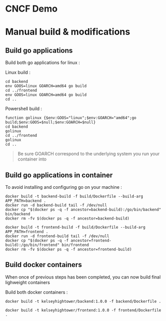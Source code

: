 # CNCF Demo

# Manual build & modifications

## Build go applications

Build both go applications for linux :

Linux build :
```
cd backend
env GOOS=linux GOARCH=amd64 go build
cd ../frontend
env GOOS=linux GOARCH=amd64 go build
cd ..
```

Powershell build :
```
function golinux {$env:GOOS="linux";$env:GOARCH="amd64";go build;$env:GOOS=$null;$env:GOARCH=$null}
cd backend
golinux
cd ../frontend
golinux
cd ..
```

> Be sure GOARCH correspond to the underlying system you run your container into

## Build go applications in container

To avoid installing and configuring go on your machine :

```
docker build -t backend-build -f build/Dockerfile --build-arg APP_PATH=backend .
docker run -d backend-build tail -f /dev/null
docker cp "$(docker ps -q -f ancestor=backend-build):/go/bin/backend" bin/backend
docker rm -fv $(docker ps -q -f ancestor=backend-build)

docker build -t frontend-build -f build/Dockerfile --build-arg APP_PATH=frontend .
docker run -d frontend-build tail -f /dev/null
docker cp "$(docker ps -q -f ancestor=frontend-build):/go/bin/frontend" bin/frontend
docker rm -fv $(docker ps -q -f ancestor=frontend-build)

```

## Build docker containers

When once of previous steps has been completed, you can now build final lighweight containers

Build both docker containers :

```
docker build -t kelseyhightower/backend:1.0.0 -f backend/Dockerfile .

docker build -t kelseyhightower/frontend:1.0.0 -f frontend/Dockerfile .

```
